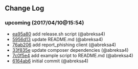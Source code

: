 ## Change Log

### upcoming (2017/04/10@15:54)
- [ea95a80](https://github.com/APWG/ecx-api-client/commit/ea95a80d5c65588bbc4c716eb1a52716d532d316) add release.sh script (@abreksa4)
- [5956d13](https://github.com/APWG/ecx-api-client/commit/5956d133dbf0556b17af0a2504a2758a12cbf10b) update README.md (@abreksa4)
- [76ab206](https://github.com/APWG/ecx-api-client/commit/76ab20643688e4aa90b351ef4126b1ae4782622a) add report_phishing client (@abreksa4)
- [33f835e](https://github.com/APWG/ecx-api-client/commit/33f835eb87d275ab5d8b95ae46be40a6f4e5cc65) update composer dependencies (@abreksa4)
- [7c0f5e4](https://github.com/APWG/ecx-api-client/commit/7c0f5e4ca1003fafd1c10a5c007e12f32aa18f72) add example script to README.md (@abreksa4)
- [6164ab6](https://github.com/APWG/ecx-api-client/commit/6164ab68773d48cc14873e9610c30dff17c033f8) initial commit (@abreksa4)